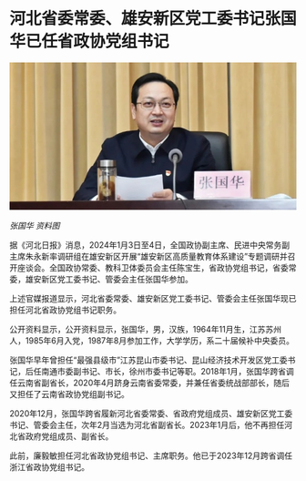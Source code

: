 # 河北省委常委、雄安新区党工委书记张国华已任省政协党组书记

![2f4156b8d6d35d7071bd6886c0b1ee03.jpg](https://raw.githubusercontent.com/qqhsx/qqnews_image/main/2024/01/05/河北省委常委、雄安新区党工委书记张国华已任省政协党组书记/2f4156b8d6d35d7071bd6886c0b1ee03.jpg)

 _张国华 资料图_

据《河北日报》消息，2024年1月3日至4日，全国政协副主席、民进中央常务副主席朱永新率调研组在雄安新区开展“雄安新区高质量教育体系建设”专题调研并召开座谈会。全国政协常委、教科卫体委员会主任陈宝生，省政协党组书记，省委常委，雄安新区党工委书记、管委会主任张国华参加。

上述官媒报道显示，河北省委常委、雄安新区党工委书记、管委会主任张国华现已担任河北省政协党组书记职务。

公开资料显示，公开资料显示，张国华，男，汉族，1964年11月生，江苏苏州人，1985年6月入党，1987年8月参加工作，大学学历，系二十届候补中央委员。

张国华早年曾担任“最强县级市”江苏昆山市委书记、昆山经济技术开发区党工委书记，后任南通市委副书记、市长，徐州市委书记等职。2018年1月，张国华跨省调任云南省副省长，2020年4月跻身云南省委常委，并兼任省委统战部部长，随后又担任了云南省政协党组副书记。

2020年12月，张国华跨省履新河北省委常委、省政府党组成员、雄安新区党工委书记、管委会主任，次年2月当选为河北省副省长。2023年1月后，他不再担任河北省政府党组成员、副省长。

此前，廉毅敏担任河北省政协党组书记、主席职务。他已于2023年12月跨省调任浙江省政协党组书记。

